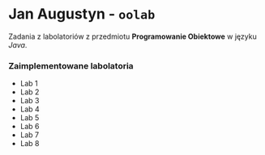 # Jan Augustyn - `oolab`
Zadania z labolatoriów z przedmiotu **Programowanie Obiektowe** w języku _Java_.
### Zaimplementowane labolatoria
- Lab 1
- Lab 2
- Lab 3
- Lab 4
- Lab 5
- Lab 6
- Lab 7
- Lab 8
